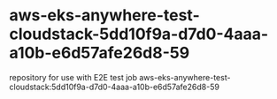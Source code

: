 # aws-eks-anywhere-test-cloudstack-5dd10f9a-d7d0-4aaa-a10b-e6d57afe26d8-59
repository for use with E2E test job aws-eks-anywhere-test-cloudstack:5dd10f9a-d7d0-4aaa-a10b-e6d57afe26d8-59
